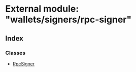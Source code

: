 # External module: "wallets/signers/rpc-signer"

## Index

### Classes

* [RpcSigner](../classes/_wallets_signers_rpc_signer_.rpcsigner.md)
